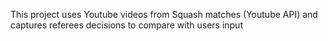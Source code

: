 This project uses Youtube videos from Squash matches (Youtube API) and captures referees decisions to compare with users input
